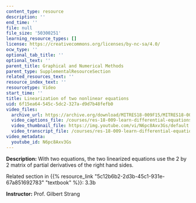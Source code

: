 ```yaml
---
content_type: resource
description: ''
end_time: ''
file: null
file_size: '50300251'
learning_resource_types: []
license: https://creativecommons.org/licenses/by-nc-sa/4.0/
ocw_type: ''
optional_tab_title: ''
optional_text: ''
parent_title: Graphical and Numerical Methods
parent_type: SupplementalResourceSection
related_resources_text: ''
resource_index_text: ''
resourcetype: Video
start_time: ''
title: Linearization of two nonlinear equations
uid: 6f15ea64-545c-5dc2-327a-d9d7b48fefb0
video_files:
  archive_url: https://archive.org/download/MITRES18-009F15/MITRES18-009F15_3_3b_LinearizationTwoEquations_300k.mp4
  video_captions_file: /courses/res-18-009-learn-differential-equations-up-close-with-gilbert-strang-and-cleve-moler-fall-2015/fe798c4479f556b5a5e8040838044403_N6pc8Axv3Gs.vtt
  video_thumbnail_file: https://img.youtube.com/vi/N6pc8Axv3Gs/default.jpg
  video_transcript_file: /courses/res-18-009-learn-differential-equations-up-close-with-gilbert-strang-and-cleve-moler-fall-2015/f429afe4d8868d2530fd337e05c67bee_N6pc8Axv3Gs.pdf
video_metadata:
  youtube_id: N6pc8Axv3Gs
---
```


**Description:** With two equations, the two linearized equations use the 2 by 2 matrix of partial derivatives of the right hand sides.

Related section in {{% resource_link "5c12b6b2-2d3b-45c1-931e-67a851692783" "textbook" %}}: 3.3b

**Instructor:** Prof. Gilbert Strang

